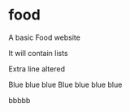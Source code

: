 # food
A basic Food website

It will contain lists

Extra line altered

Blue blue blue
Blue blue blue blue

bbbbb

